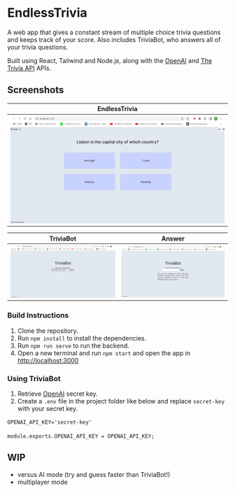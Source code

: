# EndlessTrivia

A web app that gives a constant stream of multiple choice trivia questions and keeps track of your score. Also includes TriviaBot, who answers all of your trivia questions.

Built using React, Tailwind and Node.js, along with the [OpenAI](https://platform.openai.com/docs/introduction) and [The Trivia API](https://the-trivia-api.com/docs/v2) APIs.

## Screenshots

|EndlessTrivia|
|:-----------:|
|<img src='./screenshots/EndlessTrivia.jpg' width='500' alt='EndlessTrivia' />|

|TriviaBot|Answer|
|:-------:|:----:|
|<img src='./screenshots/TriviaBotQ.jpg' width='350' alt='EndlessTrivia' />|<img src='./screenshots/TriviaBotA.jpg' width='350' alt='EndlessTrivia' />|



### Build Instructions

1. Clone the repository.
2. Run `npm install` to install the dependencies.
3. Run `npm run serve` to run the backend.
4. Open a new terminal and run `npm start` and open the app in [http://localhost:3000](http://localhost:3000)

### Using TriviaBot

1. Retrieve [OpenAI](https://platform.openai.com/docs) secret key.
2. Create a `.env` file in the project folder like below and replace `secret-key` with your secret key.

```
OPENAI_API_KEY='secret-key'

module.exports.OPENAI_API_KEY = OPENAI_API_KEY;
```

## WIP

- versus AI mode (try and guess faster than TriviaBot!)
- multiplayer mode
